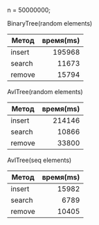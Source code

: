 n = 50000000;

BinaryTree(random elements)

Метод|время(ms)
---|---:
insert|195968
search|11673
remove|15794

AvlTree(random elements)

Метод|время(ms)
---|---:
insert|214146
search|10866
remove|33800

AvlTree(seq elements)

Метод|время(ms)
---|---:
insert|15982
search|6789
remove|10405